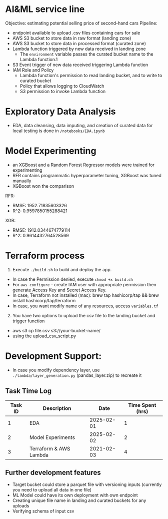 # AI&ML service line
Objective: estimating potential selling price of second-hand cars
Pipeline:
- endpoint available to upload .csv files containing cars for sale
- AWS S3 bucket to store data in raw format (landing zone)
- AWS S3 bucket to store data in processed format (curated zone)
- Lambda function triggered by new data received in landing zone
  - The `environment` variable passes the curated bucket name to the Lambda function.1
- S3 Event trigger of new data received triggering Lambda function
- IAM Role and Policy
  - Lambda function's permission to read landing bucket, and to write to curated bucket
  - Policy that allows logging to CloudWatch
  - S3 permission to invoke Lambda function

# Exploratory Data Analysis
- EDA, data cleansing, data imputing, and creation of curated data for local testing is done in `/notebooks/EDA.ipynb`

# Model Experimenting
- an XGBoost and a Random Forest Regressor models were trained for experimenting
- RFR contains programmatic hyperparameter tuning, XGBoost was tuned manually
- XGBoost won the comparison

RFR:
- RMSE: 1952.71835603326
- R^2: 0.9597850155288421

XGB:
- RMSE: 1912.0344674779114
- R^2: 0.9614432764528569

# Terraform process
1. Execute `./build.sh` to build and deploy the app.
  - In case the Permission denied, execute `chmod +x build.sh`
  - For `aws configure` - create IAM user with appropriate permission then generate Access Key and Secret Access Key.
  - In case, Terraform not installed (mac): brew tap hashicorp/tap && brew install hashicorp/tap/terraform
  - In case, you want modify name of any resources, access `variables.tf`
2. You have two options to upload the csv file to the landing bucket and trigger function
  - aws s3 cp file.csv s3://your-bucket-name/
  - using the upload_csv_script.py

# Development Support:
- In case you modify dependency layer, use `./lambda/layer_generation.py` (pandas_layer.zip) to recreate it


## Task Time Log

| Task ID | Description            | Date       | Time Spent (hrs) |
|---------|------------------------|------------|------------------|
| 1       | EDA                    | 2025-02-01 | 1                |
| 2       | Model Experiments      | 2025-02-02 | 2                |
| 3       | Terraform & AWS Lambda | 2021-02-03 | 4                |

## Further development features

- Target bucket could store a parquet file with versioning inputs (currently you need to upload all data in one file)
- ML Model could have its own deployment with own endpoint
- Creating unique file name in landing and curated buckets for any uploads
- Verifying schema of input csv
